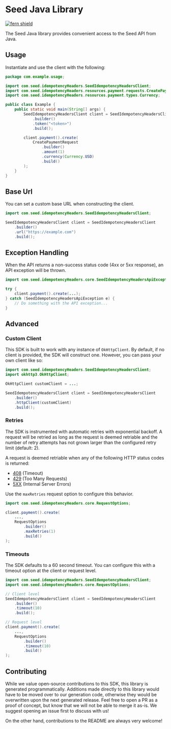 # Seed Java Library

[![fern shield](https://img.shields.io/badge/%F0%9F%8C%BF-Built%20with%20Fern-brightgreen)](https://buildwithfern.com?utm_source=github&utm_medium=github&utm_campaign=readme&utm_source=Seed%2FJava)

The Seed Java library provides convenient access to the Seed API from Java.

## Usage

Instantiate and use the client with the following:

```java
package com.example.usage;

import com.seed.idempotencyHeaders.SeedIdempotencyHeadersClient;
import com.seed.idempotencyHeaders.resources.payment.requests.CreatePaymentRequest;
import com.seed.idempotencyHeaders.resources.payment.types.Currency;

public class Example {
    public static void main(String[] args) {
        SeedIdempotencyHeadersClient client = SeedIdempotencyHeadersClient
            .builder()
            .token("<token>")
            .build();

        client.payment().create(
            CreatePaymentRequest
                .builder()
                .amount(1)
                .currency(Currency.USD)
                .build()
        );
    }
}
```

## Base Url

You can set a custom base URL when constructing the client.

```java
import com.seed.idempotencyHeaders.SeedIdempotencyHeadersClient;

SeedIdempotencyHeadersClient client = SeedIdempotencyHeadersClient
    .builder()
    .url("https://example.com")
    .build();
```

## Exception Handling

When the API returns a non-success status code (4xx or 5xx response), an API exception will be thrown.

```java
import com.seed.idempotencyHeaders.core.SeedIdempotencyHeadersApiException;

try {
    client.payment().create(...);
} catch (SeedIdempotencyHeadersApiException e) {
    // Do something with the API exception...
}
```

## Advanced

### Custom Client

This SDK is built to work with any instance of `OkHttpClient`. By default, if no client is provided, the SDK will construct one. 
However, you can pass your own client like so:

```java
import com.seed.idempotencyHeaders.SeedIdempotencyHeadersClient;
import okhttp3.OkHttpClient;

OkHttpClient customClient = ...;

SeedIdempotencyHeadersClient client = SeedIdempotencyHeadersClient
    .builder()
    .httpClient(customClient)
    .build();
```

### Retries

The SDK is instrumented with automatic retries with exponential backoff. A request will be retried as long
as the request is deemed retriable and the number of retry attempts has not grown larger than the configured
retry limit (default: 2).

A request is deemed retriable when any of the following HTTP status codes is returned:

- [408](https://developer.mozilla.org/en-US/docs/Web/HTTP/Status/408) (Timeout)
- [429](https://developer.mozilla.org/en-US/docs/Web/HTTP/Status/429) (Too Many Requests)
- [5XX](https://developer.mozilla.org/en-US/docs/Web/HTTP/Status/500) (Internal Server Errors)

Use the `maxRetries` request option to configure this behavior.

```java
import com.seed.idempotencyHeaders.core.RequestOptions;

client.payment().create(
    ...,
    RequestOptions
        .builder()
        .maxRetries(1)
        .build()
);
```

### Timeouts

The SDK defaults to a 60 second timeout. You can configure this with a timeout option at the client or request level.

```java
import com.seed.idempotencyHeaders.SeedIdempotencyHeadersClient;
import com.seed.idempotencyHeaders.core.RequestOptions;

// Client level
SeedIdempotencyHeadersClient client = SeedIdempotencyHeadersClient
    .builder()
    .timeout(10)
    .build();

// Request level
client.payment().create(
    ...,
    RequestOptions
        .builder()
        .timeout(10)
        .build()
);
```

## Contributing

While we value open-source contributions to this SDK, this library is generated programmatically.
Additions made directly to this library would have to be moved over to our generation code,
otherwise they would be overwritten upon the next generated release. Feel free to open a PR as
a proof of concept, but know that we will not be able to merge it as-is. We suggest opening
an issue first to discuss with us!

On the other hand, contributions to the README are always very welcome!